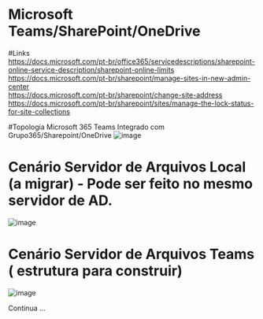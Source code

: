 # Microsoft Teams/SharePoint/OneDrive

#Links
<br>https://docs.microsoft.com/pt-br/office365/servicedescriptions/sharepoint-online-service-description/sharepoint-online-limits
<br>https://docs.microsoft.com/pt-br/sharepoint/manage-sites-in-new-admin-center
<br>https://docs.microsoft.com/pt-br/sharepoint/change-site-address
<br>https://docs.microsoft.com/pt-br/sharepoint/sites/manage-the-lock-status-for-site-collections

#Topologia Microsoft 365 Teams Integrado com Grupo365/Sharepoint/OneDrive
![image](https://user-images.githubusercontent.com/49683486/173991028-5e3086b7-afbc-4774-9a76-42fc67271270.png)

# Cenário Servidor de Arquivos Local (a migrar) - Pode ser feito no mesmo servidor de AD.
![image](https://user-images.githubusercontent.com/49683486/173991154-a17a133d-c825-4b09-9a8a-302f5ba36fee.png)

# Cenário Servidor de Arquivos Teams ( estrutura para construir)
  
![image](https://user-images.githubusercontent.com/49683486/173991397-794bba32-b4f0-40b6-9ecb-45e8b16fc494.png)

Continua ...
